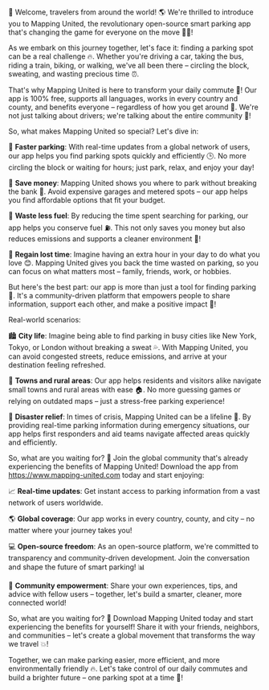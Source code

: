🚀 Welcome, travelers from around the world! 🌎 We're thrilled to introduce you to Mapping United, the revolutionary open-source smart parking app that's changing the game for everyone on the move 🚗💨!

As we embark on this journey together, let's face it: finding a parking spot can be a real challenge 🔥. Whether you're driving a car, taking the bus, riding a train, biking, or walking, we've all been there – circling the block, sweating, and wasting precious time ⏰.

That's why Mapping United is here to transform your daily commute 🚀! Our app is 100% free, supports all languages, works in every country and county, and benefits everyone – regardless of how you get around 🌈. We're not just talking about drivers; we're talking about the entire community 👫!

So, what makes Mapping United so special? Let's dive in:

🔹 **Faster parking**: With real-time updates from a global network of users, our app helps you find parking spots quickly and efficiently 🕒. No more circling the block or waiting for hours; just park, relax, and enjoy your day!

🔹 **Save money**: Mapping United shows you where to park without breaking the bank 💸. Avoid expensive garages and metered spots – our app helps you find affordable options that fit your budget.

🔹 **Waste less fuel**: By reducing the time spent searching for parking, our app helps you conserve fuel ⛽️. This not only saves you money but also reduces emissions and supports a cleaner environment 🌿!

🔹 **Regain lost time**: Imagine having an extra hour in your day to do what you love 😊. Mapping United gives you back the time wasted on parking, so you can focus on what matters most – family, friends, work, or hobbies.

But here's the best part: our app is more than just a tool for finding parking 🤔. It's a community-driven platform that empowers people to share information, support each other, and make a positive impact 💪!

Real-world scenarios:

🏙️ **City life**: Imagine being able to find parking in busy cities like New York, Tokyo, or London without breaking a sweat 💦. With Mapping United, you can avoid congested streets, reduce emissions, and arrive at your destination feeling refreshed.

🌳 **Towns and rural areas**: Our app helps residents and visitors alike navigate small towns and rural areas with ease 🏠. No more guessing games or relying on outdated maps – just a stress-free parking experience!

🚨 **Disaster relief**: In times of crisis, Mapping United can be a lifeline 💪. By providing real-time parking information during emergency situations, our app helps first responders and aid teams navigate affected areas quickly and efficiently.

So, what are you waiting for? 🤔 Join the global community that's already experiencing the benefits of Mapping United! Download the app from https://www.mapping-united.com today and start enjoying:

📈 **Real-time updates**: Get instant access to parking information from a vast network of users worldwide.

🌎 **Global coverage**: Our app works in every country, county, and city – no matter where your journey takes you!

💻 **Open-source freedom**: As an open-source platform, we're committed to transparency and community-driven development. Join the conversation and shape the future of smart parking! 📊

👫 **Community empowerment**: Share your own experiences, tips, and advice with fellow users – together, let's build a smarter, cleaner, more connected world!

So, what are you waiting for? 🚀 Download Mapping United today and start experiencing the benefits for yourself! Share it with your friends, neighbors, and communities – let's create a global movement that transforms the way we travel 💥!

Together, we can make parking easier, more efficient, and more environmentally friendly 🔥. Let's take control of our daily commutes and build a brighter future – one parking spot at a time 🚀!